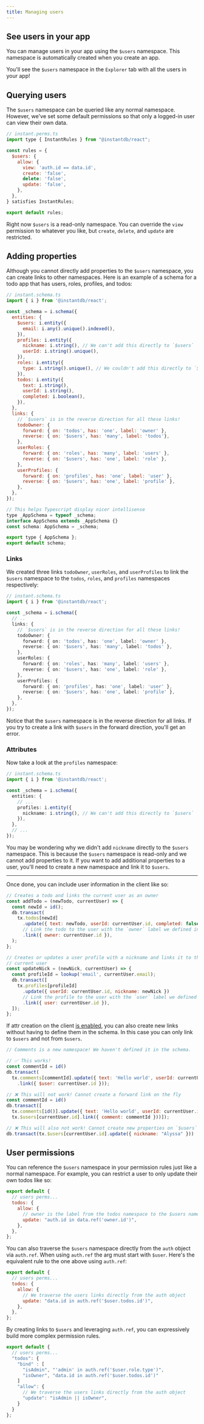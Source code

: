 ```yaml
---
title: Managing users
---
```


## See users in your app

You can manage users in your app using the `$users` namespace. This namespace is
automatically created when you create an app.

You'll see the `$users` namespace in the `Explorer` tab with all
the users in your app!

## Querying users

The `$users` namespace can be queried like any normal namespace. However, we've
set some default permissions so that only a logged-in user can view their own
data.

```javascript
// instant.perms.ts
import type { InstantRules } from "@instantdb/react";

const rules = {
  $users: {
    allow: {
      view: 'auth.id == data.id',
      create: 'false',
      delete: 'false',
      update: 'false',
    },
  },
} satisfies InstantRules;

export default rules;
```

Right now `$users` is a read-only namespace. You can override the `view`
permission to whatever you like, but `create`, `delete`, and `update`
are restricted.

## Adding properties

Although you cannot directly add properties to the `$users` namespace, you can
create links to other namespaces. Here is an example of a schema for a todo app that has users,
roles, profiles, and todos:

```javascript
// instant.schema.ts
import { i } from '@instantdb/react';

const _schema = i.schema({
  entities: {
    $users: i.entity({
      email: i.any().unique().indexed(),
    }),
    profiles: i.entity({
      nickname: i.string(), // We can't add this directly to `$users`
      userId: i.string().unique(),
    }),
    roles: i.entity({
      type: i.string().unique(), // We couldn't add this directly to `$users` either
    }),
    todos: i.entity({
      text: i.string(),
      userId: i.string(),
      completed: i.boolean(),
    }),
  },
  links: {
    // `$users` is in the reverse direction for all these links!
    todoOwner: {
      forward: { on: 'todos', has: 'one', label: 'owner' },
      reverse: { on: '$users', has: 'many', label: 'todos'},
    },
    userRoles: {
      forward: { on: 'roles', has: 'many', label: 'users' },
      reverse: { on: '$users', has: 'one', label: 'role' },
    },
    userProfiles: {
      forward: { on: 'profiles', has: 'one', label: 'user' },
      reverse: { on: '$users', has: 'one', label: 'profile' },
    },
  },
});

// This helps Typescript display nicer intellisense
type _AppSchema = typeof _schema;
interface AppSchema extends _AppSchema {}
const schema: AppSchema = _schema;

export type { AppSchema };
export default schema;
```

### Links

We created three links `todoOwner`, `userRoles`, and `userProfiles` to link the `$users`
namespace to the `todos`, `roles`, and `profiles` namespaces respectively: 

```typescript
// instant.schema.ts
import { i } from '@instantdb/react';

const _schema = i.schema({
  // ..
  links: {
    // `$users` is in the reverse direction for all these links!
    todoOwner: {
      forward: { on: 'todos', has: 'one', label: 'owner' },
      reverse: { on: '$users', has: 'many', label: 'todos' },
    },
    userRoles: {
      forward: { on: 'roles', has: 'many', label: 'users' },
      reverse: { on: '$users', has: 'one', label: 'role' },
    },
    userProfiles: {
      forward: { on: 'profiles', has: 'one', label: 'user' },
      reverse: { on: '$users', has: 'one', label: 'profile' },
    },
  },
});
```

Notice that the `$users` namespace is in the reverse direction for all links. If you try to create a link with `$users` in the forward direction, you'll get an error. 

### Attributes

Now take a look at the `profiles` namespace:

```typescript
// instant.schema.ts
import { i } from '@instantdb/react';

const _schema = i.schema({
  entities: {
    // ...
    profiles: i.entity({
      nickname: i.string(), // We can't add this directly to `$users`
    }),
  },
  // ...
});
```

You may be wondering why we didn't add `nickname` directly to the `$users` namespace. This is
because the `$users` namespace is read-only and we cannot add properties to it.
If you want to add additional properties to a user, you'll need to create a
new namespace and link it to `$users`.

--- 

Once done, you can include user information in the client like so:

```javascript
// Creates a todo and links the current user as an owner
const addTodo = (newTodo, currentUser) => {
  const newId = id();
  db.transact(
    tx.todos[newId]
      .update({ text: newTodo, userId: currentUser.id, completed: false })
      // Link the todo to the user with the `owner` label we defined in the schema
      .link({ owner: currentUser.id }),
  );
};

// Creates or updates a user profile with a nickname and links it to the
// current user
const updateNick = (newNick, currentUser) => {
  const profileId = lookup('email', currentUser.email);
  db.transact([
    tx.profiles[profileId]
      .update({ userId: currentUser.id, nickname: newNick })
      // Link the profile to the user with the `user` label we defined in the schema
      .link({ user: currentUser.id }),
  ]);
};
```

If attr creation on the client [is enabled](/docs/permissions#attrs),
you can also create new links without having to define them in the schema. In
this case you can only link to `$users` and not from `$users`.

```javascript
// Comments is a new namespace! We haven't defined it in the schema.

// ✅ This works!
const commentId = id()
db.transact(
  tx.comments[commentId].update({ text: 'Hello world', userId: currentUser.id })
    .link({ $user: currentUser.id }));

// ❌ This will not work! Cannot create a forward link on the fly
const commentId = id()
db.transact([
  tx.comments[id()].update({ text: 'Hello world', userId: currentUser.id }),
  tx.$users[currentUser.id].link({ comment: commentId }))]);

// ❌ This will also not work! Cannot create new properties on `$users`
db.transact(tx.$users[currentUser.id].update({ nickname: "Alyssa" }))
```

## User permissions

You can reference the `$users` namespace in your permission rules just like a
normal namespace. For example, you can restrict a user to only update their own
todos like so:

```javascript
export default {
  // users perms...
  todos: {
    allow: {
      // owner is the label from the todos namespace to the $users namespace
      update: "auth.id in data.ref('owner.id')",
    },
  },
};
```

You can also traverse the `$users` namespace directly from the `auth` object via
`auth.ref`. When using `auth.ref` the arg must start with `$user`. Here's the
equivalent rule to the one above using `auth.ref`:

```javascript
export default {
  // users perms...
  todos: {
    allow: {
      // We traverse the users links directly from the auth object
      update: "data.id in auth.ref('$user.todos.id')",
    },
  },
};
```

By creating links to `$users` and leveraging `auth.ref`, you can expressively build
more complex permission rules.

```javascript
export default {
  // users perms...
  "todos": {
    "bind" : [
      "isAdmin", "'admin' in auth.ref('$user.role.type')",
      "isOwner", "data.id in auth.ref('$user.todos.id')"
    ]
    "allow": {
      // We traverse the users links directly from the auth object
      "update": "isAdmin || isOwner",
    }
  }
};

```
